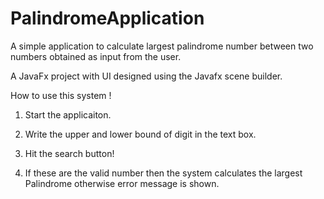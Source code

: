 # PalindromeApplication
A simple application to calculate largest palindrome number between two numbers obtained as input from the user.

A JavaFx project with UI designed using the Javafx scene builder.

How to use this system !

1. Start the applicaiton.

2. Write the upper and lower bound of digit in the text box.

3. Hit the search button!

4. If these are the valid number then the system calculates the largest Palindrome otherwise error message is shown.
